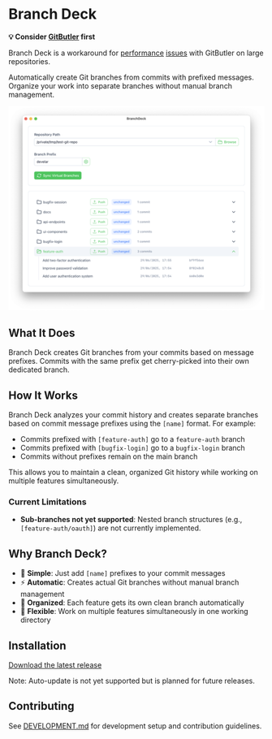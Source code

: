 # Branch Deck

**💡 Consider [GitButler](https://gitbutler.com) first**

Branch Deck is a workaround for [performance](https://github.com/gitbutlerapp/gitbutler/issues/3235) 
[issues](https://github.com/gitbutlerapp/gitbutler/issues/9018) with GitButler on large repositories.

Automatically create Git branches from commits with prefixed messages. Organize your work into separate branches without manual branch management.

![Branch Deck Screenshot](branch-deck-screenshot.png)

## What It Does

Branch Deck creates Git branches from your commits based on message prefixes. Commits with the same prefix get cherry-picked into their own dedicated branch.

## How It Works

Branch Deck analyzes your commit history and creates separate branches based on commit message prefixes using the `[name]` format. For example:
- Commits prefixed with `[feature-auth]` go to a `feature-auth` branch
- Commits prefixed with `[bugfix-login]` go to a `bugfix-login` branch
- Commits without prefixes remain on the main branch

This allows you to maintain a clean, organized Git history while working on multiple features simultaneously.

### Current Limitations

- **Sub-branches not yet supported**: Nested branch structures (e.g., `[feature-auth/oauth]`) are not currently implemented.

## Why Branch Deck?

- 🎯 **Simple**: Just add `[name]` prefixes to your commit messages
- ⚡ **Automatic**: Creates actual Git branches without manual branch management
- 📱 **Organized**: Each feature gets its own clean branch automatically
- 🔄 **Flexible**: Work on multiple features simultaneously in one working directory

## Installation

[Download the latest release](https://github.com/develar/branch-deck/releases/latest)

Note: Auto-update is not yet supported but is planned for future releases.

## Contributing

See [DEVELOPMENT.md](DEVELOPMENT.md) for development setup and contribution guidelines.
